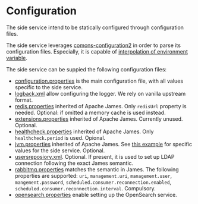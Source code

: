 # Configuration

The side service intend to be statically configured through configuration files.

The side service leverages [comons-configuration2](https://commons.apache.org/proper/commons-configuration) in order to parse its configuration files. Especially, it is
capable of [interpolation of environment variable](https://commons.apache.org/proper/commons-configuration/userguide/howto_basicfeatures.html).

The side service can be suppied the following configuration files:

 - [configuration.properties](configuration.md) is the main configuration file, with all values specific to the side service.
 - [logback.xml](https://logback.qos.ch/manual/configuration.html) allow configuring the logger. We rely on vanilla upstream format.
 - [redis.properties](https://james.staged.apache.org/james-project/3.9.0/servers/distributed/configure/redis.html) 
inherited of Apache James. Only `redisUrl` property is needed. Optional: if omitted a memory cache is used instead.
 - [extensions.properties](https://james.staged.apache.org/james-project/3.9.0/servers/distributed/configure/extensions.html)
inherited of Apache James. Currently unused. Optional.
 - [healthcheck.properties](https://james.staged.apache.org/james-project/3.9.0/servers/distributed/configure/healthcheck.html)
   inherited of Apache James. Only `healthcheck.period` is used. Opional.
 - [jvm.properties](https://james.staged.apache.org/james-project/3.9.0/servers/distributed/configure/jvm.html)
inherited of Apache James. See [this example](../../app/src/main/conf/jvm.properties) for specific values for the side service.
Optional.
 - [usersreposiory.xml](https://james.staged.apache.org/james-project/3.9.0/servers/distributed/configure/usersrepository.html#_configuring_a_ldap). 
Optional. If present, it is used to set up LDAP connection following the exact James semantic.
 - [rabbitmq.properties](https://james.staged.apache.org/james-project/3.9.0/servers/distributed/configure/rabbitmq.html) matches the semantic in James. 
The following properties are supported: `uri`, `management.uri`, `management.user`, `mangement.password`, `scheduled.consumer.reconnection.enabled`, 
`scheduled.consumer.reconnection.interval`. Compulsory.
 - [opensearch.properties](opensearch.md) enable setting up the OpenSearch service.